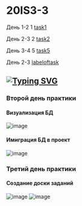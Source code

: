 # 20IS3-3 
День 1-2 1 [task1](https://github.com/sasha10020/20IS3-3_Prac_Kudravtcev/tree/main/prac_kudravtcev_zadanie_1) 

День 2-3 2 [task2](https://github.com/sasha10020/20IS3-3_Prac_Kudravtcev/tree/main/day%202-3)

День 3-4 5 [task5](https://github.com/sasha10020/20IS3-3_Prac_Kudravtcev/tree/main/day%203-4)

День 2-3 [labeloftask](https://github.com/users/sasha10020/projects/1)
## [![Typing SVG](https://readme-typing-svg.herokuapp.com?color=%2336BCF7&lines=Кудрявцев+Александр)](https://git.io/typing-svg)
### Второй день практики
#### Визуализация БД
![image](https://user-images.githubusercontent.com/123317540/219595635-503fe91e-546c-4b0f-8044-e2baae9190dd.png)
#### Имиграция БД в проект
![image](https://user-images.githubusercontent.com/123317540/219603048-b7e0d76a-3bba-422b-aa7e-5357ea14b724.png)
### Третий день практики
#### Создание доски заданий 
![image](https://user-images.githubusercontent.com/123317540/222697366-b2ec2b6c-d376-4491-bb77-3bc9d2a23287.png)
![image](https://user-images.githubusercontent.com/123317540/222697572-b1e26753-273b-44b9-8fe0-83bb85464c47.png)
